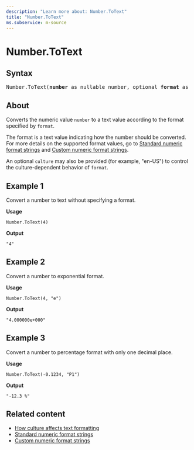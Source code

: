 ```yaml
---
description: "Learn more about: Number.ToText"
title: "Number.ToText"
ms.subservice: m-source
---
```

# Number.ToText

## Syntax

<pre>
Number.ToText(<b>number</b> as nullable number, optional <b>format</b> as nullable text, optional <b>culture</b> as nullable text) as nullable text
</pre>
  
## About

Converts the numeric value `number` to a text value according to the format specified by `format`.

The format is a text value indicating how the number should be converted. For more details on the supported format values, go to [Standard numeric format strings](standard-numeric-format-strings.md) and [Custom numeric format strings](custom-numeric-format-strings.md).

An optional `culture` may also be provided (for example, "en-US") to control the culture-dependent behavior of `format`.

## Example 1

Convert a number to text without specifying a format.

**Usage**

```powerquery-m
Number.ToText(4)
```

**Output**

`"4"`

## Example 2

Convert a number to exponential format.

**Usage**

```powerquery-m
Number.ToText(4, "e")
```

**Output**

`"4.000000e+000"`

## Example 3

Convert a number to percentage format with only one decimal place.

**Usage**

```powerquery-m
Number.ToText(-0.1234, "P1")
```

**Output**

`"-12.3 %"`

## Related content

* [How culture affects text formatting](how-culture-affects-text-formatting.md)
* [Standard numeric format strings](standard-numeric-format-strings.md)
* [Custom numeric format strings](custom-numeric-format-strings.md)
